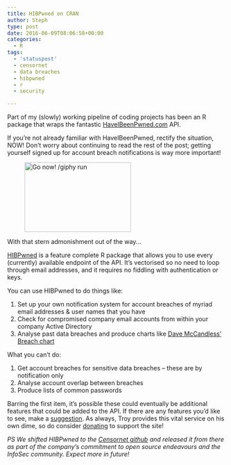 ```yaml
---
title: HIBPwned on CRAN
author: Steph
type: post
date: 2016-06-09T08:06:58+00:00
categories:
  - R
tags:
  - 'statuspost'
  - censornet
  - data breaches
  - hibpwned
  - r
  - security

---
```

Part of my (slowly) working pipeline of coding projects has been an R package that wraps the fantastic [HaveIBeenPwned.com][1] API.

If you&#8217;re not already familiar with HaveIBeenPwned, rectify the situation, NOW! Don&#8217;t worry about continuing to read the rest of the post; getting yourself signed up for account breach notifications is way more important!<figure style="width: 245px" class="wp-caption alignnone">

[<img src="http://i.giphy.com/3o7ZetIsjtbkgNE1I4.gif" width="245" height="160" alt="Go now! /giphy run" class />][2]</figure> 

With that stern admonishment out of the way&#8230;

[HIBPwned][3] is a feature complete R package that allows you to use every (currently) available endpoint of the API. It&#8217;s vectorised so no need to loop through email addresses, and it requires no fiddling with authentication or keys.

You can use HIBPwned to do things like:

  1. Set up your own notification system for account breaches of myriad email addresses & user names that you have
  2. Check for compromised company email accounts from within your company Active Directory
  3. Analyse past data breaches and produce charts like [Dave McCandless&#8217; Breach chart][4]

What you can&#8217;t do:

  1. Get account breaches for sensitive data breaches &#8211; these are by notification only
  2. Analyse account overlap between breaches
  3. Produce lists of common passwords

Barring the first item, it&#8217;s possible these could eventually be additional features that could be added to the API. If there are any features you&#8217;d like to see, make a [suggestion][5]. As always, Troy provides this vital service on his own dime, so do consider [donating][6] to support the site!

_PS We shifted HIBPwned to the [Censornet github][7] and released it from there as part of the company&#8217;s commitment to open source endeavours and the InfoSec community. Expect more in future!_

 [1]: https://HaveIBeenPwned.com
 [2]: http://i.giphy.com/3o7ZetIsjtbkgNE1I4.gif
 [3]: https://cran.r-project.org/package=HIBPwned
 [4]: http://www.informationisbeautiful.net/visualizations/worlds-biggest-data-breaches-hacks/
 [5]: https://haveibeenpwned.uservoice.com/forums/275398-general
 [6]: https://haveibeenpwned.com/Donate
 [7]: https://github.com/censornet/HIBPwned
